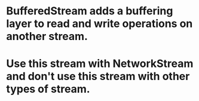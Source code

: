 # BufferedStream adds a buffering layer to read and write operations on another stream.
# Use this stream with NetworkStream and don't use this stream with other types of stream.
